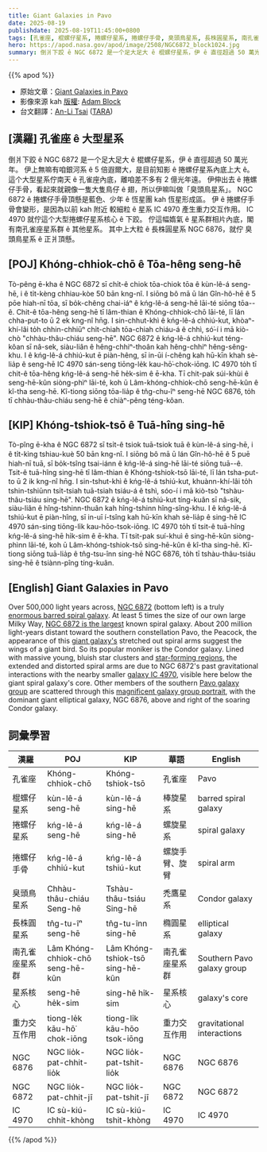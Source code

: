 ```yaml
---
title: Giant Galaxies in Pavo
date: 2025-08-19
publishdate: 2025-08-19T11:45:00+0800
tags: [孔雀座, 棍螺仔星系, 捲螺仔星系, 捲螺仔手骨, 臭頭鳥星系, 長株圓星系, 南孔雀座星系群, 星系核心, 重力交互作用, NGC 6876, NGC 6872, IC 4970]
hero: https://apod.nasa.gov/apod/image/2508/NGC6872_block1024.jpg
summary: 倒爿下跤 ê NGC 6872 是一个足大足大 ê 棍螺仔星系，伊 ê 直徑超過 50 萬光年。
---
```


{{% apod %}}

- 原始文章：[Giant Galaxies in Pavo](https://apod.nasa.gov/apod/ap250819.html)
- 影像來源 kah [版權][Copyright]: [Adam Block][Adam_Block]
- 台文翻譯：[An-Li Tsai][An-Li Tsai] ([TARA][TARA])

## [漢羅] 孔雀座 ê 大型星系
倒爿下跤 ê NGC 6872 是一个足大足大 ê 棍螺仔星系，伊 ê 直徑超過 50 萬光年。
伊上無嘛有咱銀河系 ê 5 倍遐爾大，是目前知影 ê 捲螺仔星系內底上大 ê。
這个大型星系佇南天 ê 孔雀座內底，離咱差不多有 2 億光年遠。
伊伸出去 ê 捲螺仔手骨，看起來就親像一隻大隻鳥仔 ê 翅，所以伊嘛叫做「臭頭鳥星系」。
NGC 6872 ê 捲螺仔手骨頂懸是藍色、少年 ê 恆星團 kah 恆星形成區。
伊 ê 捲螺仔手骨會變形，是因為以前 kah 附近 較細粒 ê 星系 IC 4970 產生重力交互作用。
IC 4970 就佇這个大型捲螺仔星系核心 ê 下跤。
佇這幅媠氣 ê 星系群相片內底，閣有南孔雀座星系群 ê 其他星系。
其中上大粒 ê 長株圓星系 NGC 6876，就佇 臭頭鳥星系 ê 正爿頂懸。

<!--

## [英文] Giant Galaxies in Pavo
Over 500,000 light years across, NGC 6872 (bottom left) is a truly enormous barred spiral galaxy.
At least 5 times the size of our own large Milky Way, NGC 6872 is the largest known spiral galaxy.
About 200 million light-years distant toward the southern constellation Pavo, the Peacock, the appearance of this giant galaxy's stretched out spiral arms suggest the wings of a giant bird.
So its popular moniker is the Condor galaxy.
Lined with massive young, bluish star clusters and star-forming regions, the extended and distorted spiral arms are due to NGC 6872's past gravitational interactions with the nearby smaller galaxy IC 4970, visible here below the giant spiral galaxy's core.
Other members of the southern Pavo galaxy group are scattered through this magnificent galaxy group portrait, with the dominant giant elliptical galaxy, NGC 6876, above and right of the soaring Condor galaxy.

## [中文] 孔雀座中的巨型星系
NGC 6872（左下）直徑超過50萬光年，是巨大的棒旋星系。
NGC 6872的大小至少是我們銀河系的5倍，是已知最大的螺旋星系。
這個巨型星系位於南天孔雀座，距離我們約2億光年，其伸展的旋臂形狀酷似巨鳥的翅膀。
因此，它被戲稱為「禿鷹星系」。
NGC 6872的螺旋臂周圍佈滿了巨大的藍色年輕恆星團和恆星形成區，其伸展和扭曲的螺旋臂是由於NGC 6872過去與附近較小星系IC 4970的引力相互作用造成的，IC 4970位於這個巨型螺旋星系的核心下方。
南孔雀座星系群的其他成員星系散佈在這幅宏偉的星系群肖像中，其中最主要的巨型橢圓星系 NGC 6876 位於翱翔的禿鷹星系的右上方。

-->

## [POJ] Khóng-chhiok-chō ê Tōa-hêng seng-hē
Tò-pêng ē-kha ê NGC 6872 sī chi̍t-ê chiok tōa-chiok tōa ê kùn-lê-á seng-hē, i ê ti̍t-kèng chhiau-kòe 50 bān kng-nî.
I siōng bô mā ū lán Gîn-hô-hē ê 5 pōe hiah-nī tōa, sī bo̍k-chêng chai-iáⁿ ê kńg-lê-á seng-hē lāi-té siōng tōa--ê.
Chit-ê tōa-hêng seng-hē tī lâm-thian ê Khóng-chhiok-chō lāi-té, lī lán chha-put-to ū 2 ek kng-nî hn̄g.
I sin-chhut-khì ê kńg-lê-á chhiú-kut, khòaⁿ-khí-lâi to̍h chhin-chhiūⁿ chi̍t-chiah tōa-chiah chiáu-á ê chhì, só͘-í i mā kiò-chò "chhàu-thâu-chiáu seng-hē".
NGC 6872 ê kńg-lê-á chhiú-kut téng-kôan sī nâ-sek, siàu-liân ê hêng-chhiⁿ-thoân kah hêng-chhiⁿ hêng-sêng-khu.
I ê kńg-lê-á chhiú-kut ē piàn-hêng, sī in-ūi í-chêng kah hū-kīn khah sè-lia̍p ê seng-hē IC 4970 sán-seng tiōng-le̍k kau-hō͘-chok-iōng.
IC 4970 to̍h tī chit-ê tōa-hêng kńg-lê-á seng-hē he̍k-sim ê ē-kha.
Tī chit-pak súi-khùi ê seng-hē-kûn siòng-phìⁿ lāi-té, koh ū Lâm-khóng-chhiok-chō seng-hē-kûn ê kî-tha seng-hē.
Kî-tiong siōng tōa-lia̍p ê tn̂g-chu-îⁿ seng-hē NGC 6876, to̍h tī chhàu-thâu-chiáu seng-hē ê chiàⁿ-pêng téng-kôan.

## [KIP] Khóng-tshiok-tsō ê Tuā-hîng sing-hē
Tò-pîng ē-kha ê NGC 6872 sī tsi̍t-ê tsiok tuā-tsiok tuā ê kùn-lê-á sing-hē, i ê ti̍t-kìng tshiau-kuè 50 bān kng-nî.
I siōng bô mā ū lán Gîn-hô-hē ê 5 puē hiah-nī tuā, sī bo̍k-tsîng tsai-iánn ê kńg-lê-á sing-hē lāi-té siōng tuā--ê.
Tsit-ê tuā-hîng sing-hē tī lâm-thian ê Khóng-tshiok-tsō lāi-té, lī lán tsha-put-to ū 2 ik kng-nî hn̄g.
I sin-tshut-khì ê kńg-lê-á tshiú-kut, khuànn-khí-lâi to̍h tshin-tshiūnn tsi̍t-tsiah tuā-tsiah tsiáu-á ê tshì, sóo-í i mā kiò-tsò "tshàu-thâu-tsiáu sing-hē".
NGC 6872 ê kńg-lê-á tshiú-kut tíng-kuân sī nâ-sik, siàu-liân ê hîng-tshinn-thuân kah hîng-tshinn hîng-sîng-khu.
I ê kńg-lê-á tshiú-kut ē piàn-hîng, sī in-uī í-tsîng kah hū-kīn khah sè-lia̍p ê sing-hē IC 4970 sán-sing tiōng-li̍k kau-hōo-tsok-iōng.
IC 4970 to̍h tī tsit-ê tuā-hîng kńg-lê-á sing-hē hi̍k-sim ê ē-kha.
Tī tsit-pak suí-khuì ê sing-hē-kûn siòng-phìnn lāi-té, koh ū Lâm-khóng-tshiok-tsō sing-hē-kûn ê kî-tha sing-hē.
Kî-tiong siōng tuā-lia̍p ê tn̂g-tsu-înn sing-hē NGC 6876, to̍h tī tshàu-thâu-tsiáu sing-hē ê tsiànn-pîng tíng-kuân.

## [English] Giant Galaxies in Pavo

Over 500,000 light years across, [NGC 6872][NGC_6872] (bottom left) is a truly [enormous barred spiral galaxy][enormous_barred_spiral_galaxy].
At least 5 times the size of our own large Milky Way, [NGC 6872 is the largest][NGC_6872_is_the_largest] known spiral galaxy.
About 200 million light-years distant toward the southern constellation Pavo, the Peacock, the appearance of this [giant galaxy's][giant_galaxy_s] stretched out spiral arms suggest the wings of a giant bird.
So its popular moniker is the Condor galaxy.
Lined with massive young, bluish star clusters and [star-forming regions][star_forming_regions], the extended and distorted spiral arms are due to NGC 6872's past gravitational interactions with the nearby smaller [galaxy IC 4970][galaxy_IC_4970], visible here below the giant spiral galaxy's core.
Other members of the southern [Pavo galaxy group][Pavo_galaxy_group] are scattered through this [magnificent galaxy group portrait][magnificent_galaxy_group_portrait], with the dominant giant elliptical galaxy, NGC 6876, above and right of the soaring Condor galaxy.


## 詞彙學習
|漢羅|POJ|KIP|華語|English|
|-|-|-|-|-|
| 孔雀座 | Khóng-chhiok-chō | Khóng-tshiok-tsō | 孔雀座 | Pavo |
| 棍螺仔星系 | kùn-lê-á seng-hē | kùn-lê-á sing-hē | 棒旋星系 | barred spiral galaxy |
| 捲螺仔星系 | kńg-lê-á seng-hē | kńg-lê-á sing-hē | 螺旋星系 | spiral galaxy |
| 捲螺仔手骨 | kńg-lê-á chhiú-kut | kńg-lê-á tshiú-kut | 螺旋手臂、旋臂 | spiral arm |
| 臭頭鳥星系 | Chhàu-thâu-chiáu Seng-hē | Tshàu-thâu-tsiáu Sing-hē | 禿鷹星系 | Condor galaxy |
| 長株圓星系 | tn̂g-tu-îⁿ seng-hē | tn̂g-tu-înn sing-hē | 橢圓星系 | elliptical galaxy |
| 南孔雀座星系群 | Lâm Khóng-chhiok-chō seng-hē-kûn | Lâm Khóng-tshiok-tsō sing-hē-kûn | 南孔雀座星系群 | Southern Pavo galaxy group |
| 星系核心 | seng-hē he̍k-sim | sing-hē hi̍k-sim | 星系核心 | galaxy's core |
| 重力交互作用 | tiong-le̍k kāu-hō͘ chok-iōng | tiong-li̍k kāu-hōo tsok-iōng | 重力交互作用 | gravitational interactions |
| NGC 6876 | NGC lio̍k-pat-chhit-lio̍k | NGC lio̍k-pat-tshit-lio̍k | NGC 6876 | NGC 6876 |
| NGC 6872 | NGC lio̍k-pat-chhit-jī | NGC lio̍k-pat-tshit-jī | NGC 6872 | NGC 6872 |
| IC 4970 | IC sù-kiú-chhit-khòng | IC sù-kiú-tshit-khòng | IC 4970 | IC 4970 |



{{% /apod %}}

[An-Li Tsai]: mailto:thianbun.taigi@gmail.com
[TARA]: https://tara.tw

[Copyright]: https://apod.nasa.gov/apod/fap/lib/about_apod.html#srapply
[License3]: https://creativecommons.org/licenses/by-nc-nd/3.0/
[License2]:https://creativecommons.org/licenses/by-nc-nd/2.0/
[NASA]:https://www.nasa.gov/

[NGC_6872]:http://www.eso.org/public/images/eso9924b/
[enormous_barred_spiral_galaxy]:https://ui.adsabs.harvard.edu/abs/2007A%26A...464..155H/abstract
[NGC_6872_is_the_largest]:https://ui.adsabs.harvard.edu/abs/2014ApJ...795...89E/abstract
[giant_galaxy_s]:https://apod.nasa.gov/apod/ap110403.html
[star_forming_regions]:https://ui.adsabs.harvard.edu/abs/2009ApJ...691.1921M/abstract
[galaxy_IC_4970]:http://chandra.harvard.edu/photo/2009/ngc6872/
[Pavo_galaxy_group]:https://www.astroexplorer.org/details/apj296376f1
[magnificent_galaxy_group_portrait]:https://www.adamblockphotos.com/ngc-6872.html
[meteor_door]:https://apod.nasa.gov/apod/ap250820.html

[Adam_Block]:https://www.adamblockphotos.com/
[Copyright]:lib/about_apod.html#srapply